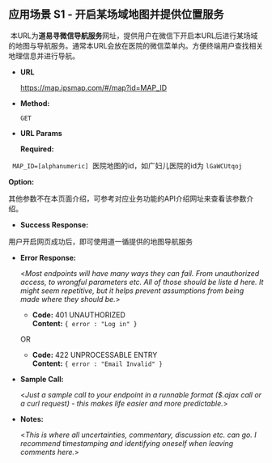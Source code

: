 **应用场景 S1 - 开启某场域地图并提供位置服务**
----
  本URL为**道易寻微信导航服务**网址，提供用户在微信下开启本URL后进行某场域的地图与导航服务。通常本URL会放在医院的微信菜单内。方便终端用户查找相关地理信息并进行导航。

* **URL**

  https://map.ipsmap.com/#/map?id=MAP_ID

* **Method:**
  
  `GET`
  
*  **URL Params**


   **Required:**
 
   `MAP_ID=[alphanumeric]`  医院地图的id，如广妇儿医院的id为 `lGaWCUtqoj`

   **Option:**
   
   其他参数不在本页面介绍，可参考对应业务功能的API介绍网址来查看该参数介绍。
   
* **Success Response:**
  
 用户开启网页成功后，即可使用道一循提供的地图导航服务

 
* **Error Response:**

  <_Most endpoints will have many ways they can fail. From unauthorized access, to wrongful parameters etc. All of those should be liste d here. It might seem repetitive, but it helps prevent assumptions from being made where they should be._>

  * **Code:** 401 UNAUTHORIZED <br />
    **Content:** `{ error : "Log in" }`

  OR

  * **Code:** 422 UNPROCESSABLE ENTRY <br />
    **Content:** `{ error : "Email Invalid" }`

* **Sample Call:**

  <_Just a sample call to your endpoint in a runnable format ($.ajax call or a curl request) - this makes life easier and more predictable._> 

* **Notes:**

  <_This is where all uncertainties, commentary, discussion etc. can go. I recommend timestamping and identifying oneself when leaving comments here._> 
